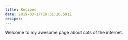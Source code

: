 ```yaml
---
title: Recipes
date: 2019-03-17T19:31:20.591Z
recipes:
---
```

Welcome to my awesome page about cats of the internet.
